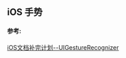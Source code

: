 ## iOS 手势 







#### 参考:
[iOS文档补完计划--UIGestureRecognizer](https://www.jianshu.com/p/77929a4baa43)







